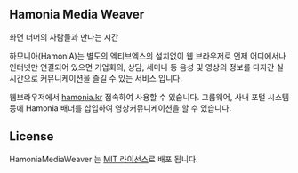 ## Hamonia Media Weaver

화면 너머의 사람들과 만나는 시간

하모니아(HamoniA)는 별도의 엑티브엑스의 설치없이 웹 브라우저로 언제 어디에서나 인터넷만 연결되어 있으면 기업회의, 상담, 세미나 등 음성 및 영상의 정보를 다자간 실시간으로 커뮤니케이션을 즐길 수 있는 서비스 입니다.

웹브라우저에서 [hamonia.kr](https://hamonia.kr) 접속하여 사용할 수 있습니다. 그룹웨어, 사내 포털 시스템 등에 Hamonia 배너를 삽입하여 영상커뮤니케이션을 할 수 있습니다.

## License

HamoniaMediaWeaver 는 [MIT 라이선스](https://github.com/ivsteam/HamoniaMediaWeaver/blob/master/LICENSE.md)로 배포 됩니다. 